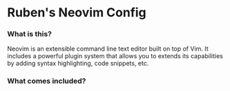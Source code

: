 # Ruben's Neovim Config

### What is this?

Neovim is an extensible command line text editor built on top of Vim. It includes a powerful plugin system that allows you
to extends its capabilities by adding syntax highlighting, code snippets, etc.

### What comes included?



